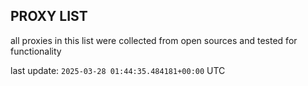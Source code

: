 ## PROXY LIST

all proxies in this list were collected from open sources and tested for functionality

last update: `2025-03-28 01:44:35.484181+00:00` UTC